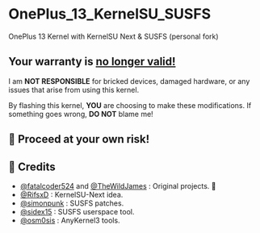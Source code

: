 # OnePlus_13_KernelSU_SUSFS
OnePlus 13 Kernel with KernelSU Next &amp; SUSFS (personal fork)

## Your warranty is <ins>no longer valid!</ins>

I am **NOT RESPONSIBLE** for bricked devices, damaged hardware, or any issues that arise from using this kernel.

By flashing this kernel, **YOU** are choosing to make these modifications. If something goes wrong, **DO NOT** blame me!
## 🚧 Proceed at your own risk!

## 🚀 Credits

- [@fatalcoder524](https://github.com/fatalcoder524/OnePlus_KernelSU_SUSFS) and [@TheWildJames](https://github.com/WildPlusKernel/OnePlus_KernelSU_SUSFS) : Original projects. 🙏
- [@RifsxD](https://github.com/KernelSU-Next/KernelSU-Next) : KernelSU-Next idea.
- [@simonpunk](https://gitlab.com/simonpunk/susfs4ksu.git) : SUSFS patches.
- [@sidex15](https://github.com/sidex15/susfs4ksu-module) : SUSFS userspace tool.
- [@osm0sis](https://github.com/osm0sis/AnyKernel3) : AnyKernel3 tools.